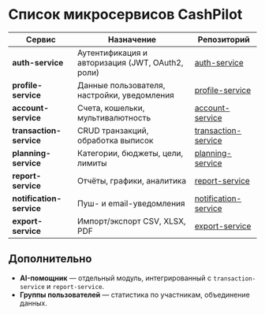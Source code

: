 # Список микросервисов CashPilot

| Сервис               | Назначение | Репозиторий |
|----------------------|------------|-------------|
| **auth-service**     | Аутентификация и авторизация (JWT, OAuth2, роли) | [auth-service](https://github.com/Rus1IT/auth-service) |
| **profile-service**  | Данные пользователя, настройки, уведомления | [profile-service](https://github.com/Rus1IT/profile-service) |
| **account-service**  | Счета, кошельки, мультивалютность | [account-service](https://github.com/Rus1IT/account-service) |
| **transaction-service** | CRUD транзакций, обработка выписок | [transaction-service](https://github.com/Rus1IT/transaction-service) |
| **planning-service** | Категории, бюджеты, цели, лимиты | [planning-service](https://github.com/Rus1IT/planning-service) |
| **report-service**   | Отчёты, графики, аналитика | [report-service](https://github.com/Rus1IT/report-service) |
| **notification-service** | Пуш- и email-уведомления | [notification-service](https://github.com/Rus1IT/notification-service) |
| **export-service**   | Импорт/экспорт CSV, XLSX, PDF | [export-service](https://github.com/Rus1IT/export-service) |

## Дополнительно
- **AI-помощник** — отдельный модуль, интегрированный с `transaction-service` и `report-service`.
- **Группы пользователей** — статистика по участникам, объединение данных.
